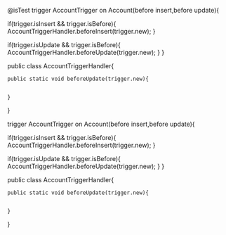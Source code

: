 @isTest
trigger AccountTrigger on Account(before insert,before update){

  if(trigger.isInsert && trigger.isBefore){
      AccountTriggerHandler.beforeInsert(trigger.new);
  }

  if(trigger.isUpdate && trigger.isBefore){
       AccountTriggerHandler.beforeUpdate(trigger.new);
  }
}

public class AccountTriggerHandler{

    public static void beforeUpdate(trigger.new){


    }
}

trigger AccountTrigger on Account(before insert,before update){

  if(trigger.isInsert && trigger.isBefore){
      AccountTriggerHandler.beforeInsert(trigger.new);
  }

  if(trigger.isUpdate && trigger.isBefore){
       AccountTriggerHandler.beforeUpdate(trigger.new);
  }
}

public class AccountTriggerHandler{

    public static void beforeUpdate(trigger.new){

        
    }
}